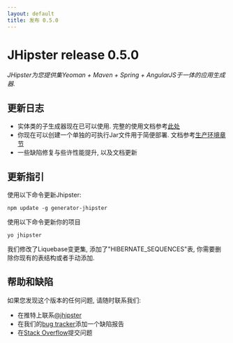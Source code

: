 ```yaml
---
layout: default
title: 发布 0.5.0
---
```


JHipster release 0.5.0
==================

*JHipster为您提供集Yeoman + Maven + Spring + AngularJS于一体的应用生成器.*

更新日志
----------

- 实体类的子生成器现在已可以使用. 完整的使用文档参考[此处](/creating-an-entity/)
- 你现在可以创建一个单独的可执行Jar文件用于简便部署. 文档参考[生产环境章节](/production/)
- 一些缺陷修复与些许性能提升, 以及文档更新

更新指引
------------

使用以下命令更新Jhipster:

```
npm update -g generator-jhipster
```

使用以下命令更新你的项目

```
yo jhipster
```

我们修改了Liquebase变更集, 添加了"HIBERNATE_SEQUENCES"表, 你需要删除你现有的表结构或者手动添加.

帮助和缺陷
--------------

如果您发现这个版本的任何问题, 请随时联系我们:

- 在推特上联系[@jhipster](https://twitter.com/jhipster)
- 在我们的[bug tracker](https://github.com/jhipster/generator-jhipster/issues?state=open)添加一个缺陷报告
- 在[Stack Overflow](http://stackoverflow.com/tags/jhipster/info)提交问题
